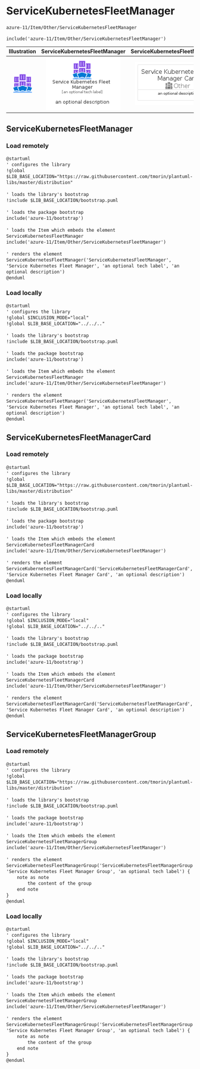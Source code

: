 # ServiceKubernetesFleetManager


```text
azure-11/Item/Other/ServiceKubernetesFleetManager
```

```text
include('azure-11/Item/Other/ServiceKubernetesFleetManager')
```



| Illustration | ServiceKubernetesFleetManager | ServiceKubernetesFleetManagerCard | ServiceKubernetesFleetManagerGroup |
| :---: | :---: | :---: | :---: |
| ![illustration for Illustration](../../../azure-11/Item/Other/ServiceKubernetesFleetManager.png) | ![illustration for ServiceKubernetesFleetManager](../../../azure-11/Item/Other/ServiceKubernetesFleetManager.Local.png) | ![illustration for ServiceKubernetesFleetManagerCard](../../../azure-11/Item/Other/ServiceKubernetesFleetManagerCard.Local.png) | ![illustration for ServiceKubernetesFleetManagerGroup](../../../azure-11/Item/Other/ServiceKubernetesFleetManagerGroup.Local.png) |




## ServiceKubernetesFleetManager

### Load remotely
```plantuml
@startuml
' configures the library
!global $LIB_BASE_LOCATION="https://raw.githubusercontent.com/tmorin/plantuml-libs/master/distribution"

' loads the library's bootstrap
!include $LIB_BASE_LOCATION/bootstrap.puml

' loads the package bootstrap
include('azure-11/bootstrap')

' loads the Item which embeds the element ServiceKubernetesFleetManager
include('azure-11/Item/Other/ServiceKubernetesFleetManager')

' renders the element
ServiceKubernetesFleetManager('ServiceKubernetesFleetManager', 'Service Kubernetes Fleet Manager', 'an optional tech label', 'an optional description')
@enduml
```

### Load locally
```plantuml
@startuml
' configures the library
!global $INCLUSION_MODE="local"
!global $LIB_BASE_LOCATION="../../.."

' loads the library's bootstrap
!include $LIB_BASE_LOCATION/bootstrap.puml

' loads the package bootstrap
include('azure-11/bootstrap')

' loads the Item which embeds the element ServiceKubernetesFleetManager
include('azure-11/Item/Other/ServiceKubernetesFleetManager')

' renders the element
ServiceKubernetesFleetManager('ServiceKubernetesFleetManager', 'Service Kubernetes Fleet Manager', 'an optional tech label', 'an optional description')
@enduml
```

## ServiceKubernetesFleetManagerCard

### Load remotely
```plantuml
@startuml
' configures the library
!global $LIB_BASE_LOCATION="https://raw.githubusercontent.com/tmorin/plantuml-libs/master/distribution"

' loads the library's bootstrap
!include $LIB_BASE_LOCATION/bootstrap.puml

' loads the package bootstrap
include('azure-11/bootstrap')

' loads the Item which embeds the element ServiceKubernetesFleetManagerCard
include('azure-11/Item/Other/ServiceKubernetesFleetManager')

' renders the element
ServiceKubernetesFleetManagerCard('ServiceKubernetesFleetManagerCard', 'Service Kubernetes Fleet Manager Card', 'an optional description')
@enduml
```

### Load locally
```plantuml
@startuml
' configures the library
!global $INCLUSION_MODE="local"
!global $LIB_BASE_LOCATION="../../.."

' loads the library's bootstrap
!include $LIB_BASE_LOCATION/bootstrap.puml

' loads the package bootstrap
include('azure-11/bootstrap')

' loads the Item which embeds the element ServiceKubernetesFleetManagerCard
include('azure-11/Item/Other/ServiceKubernetesFleetManager')

' renders the element
ServiceKubernetesFleetManagerCard('ServiceKubernetesFleetManagerCard', 'Service Kubernetes Fleet Manager Card', 'an optional description')
@enduml
```

## ServiceKubernetesFleetManagerGroup

### Load remotely
```plantuml
@startuml
' configures the library
!global $LIB_BASE_LOCATION="https://raw.githubusercontent.com/tmorin/plantuml-libs/master/distribution"

' loads the library's bootstrap
!include $LIB_BASE_LOCATION/bootstrap.puml

' loads the package bootstrap
include('azure-11/bootstrap')

' loads the Item which embeds the element ServiceKubernetesFleetManagerGroup
include('azure-11/Item/Other/ServiceKubernetesFleetManager')

' renders the element
ServiceKubernetesFleetManagerGroup('ServiceKubernetesFleetManagerGroup', 'Service Kubernetes Fleet Manager Group', 'an optional tech label') {
    note as note
        the content of the group
    end note
}
@enduml
```

### Load locally
```plantuml
@startuml
' configures the library
!global $INCLUSION_MODE="local"
!global $LIB_BASE_LOCATION="../../.."

' loads the library's bootstrap
!include $LIB_BASE_LOCATION/bootstrap.puml

' loads the package bootstrap
include('azure-11/bootstrap')

' loads the Item which embeds the element ServiceKubernetesFleetManagerGroup
include('azure-11/Item/Other/ServiceKubernetesFleetManager')

' renders the element
ServiceKubernetesFleetManagerGroup('ServiceKubernetesFleetManagerGroup', 'Service Kubernetes Fleet Manager Group', 'an optional tech label') {
    note as note
        the content of the group
    end note
}
@enduml
```


